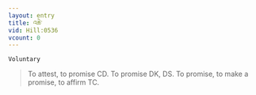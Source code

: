```yaml
---
layout: entry
title: འཆེ་
vid: Hill:0536
vcount: 0
---
```

`Voluntary` 
> To attest, to promise CD\.
 To promise DK, DS\.
 To promise, to make a promise, to affirm TC\.


